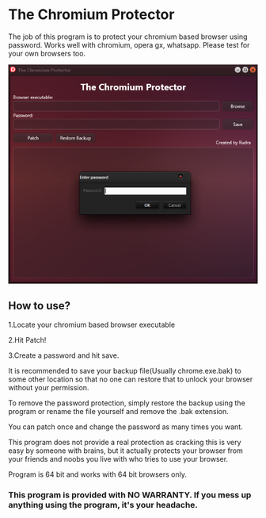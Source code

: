 # The Chromium Protector
The job of this program is to protect your chromium based browser using password.
Works well with chromium, opera gx, whatsapp. Please test for your own browsers too.

![Screenshot](./cprotect.PNG)

## How to use?
1.Locate your chromium based browser executable

2.Hit Patch!

3.Create a password and hit save.

It is recommended to save your backup file(Usually chrome.exe.bak) to some other location so that no one can restore that to unlock your browser without your permission. 

To remove the password protection, simply restore the backup using the program or rename the file yourself and remove the .bak extension.

You can patch once and change the password as many times you want.

This program does not provide a real protection as cracking this is very easy by someone with brains, but it actually protects your browser from your friends and noobs you live with who tries to use your browser.

Program is 64 bit and works with 64 bit browsers only.

### This program is provided with NO WARRANTY. If you mess up anything using the program, it's your headache.

